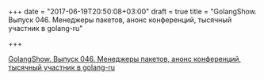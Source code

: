 +++
date = "2017-06-19T20:50:08+03:00"
draft = true
title = "GolangShow. Выпуск 046. Менеджеры пакетов, анонс конференций, тысячный участник в golang-ru"

+++

<p><a href="http://golangshow.com/episode/2016/03-05-046/">GolangShow. Выпуск 046. Менеджеры пакетов, анонс конференций, тысячный участник в golang-ru</a></p>